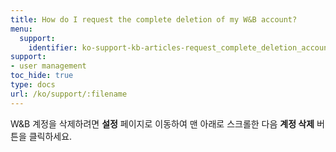 ```yaml
---
title: How do I request the complete deletion of my W&B account?
menu:
  support:
    identifier: ko-support-kb-articles-request_complete_deletion_account
support:
- user management
toc_hide: true
type: docs
url: /ko/support/:filename
---
```


W&B 계정을 삭제하려면 **설정** 페이지로 이동하여 맨 아래로 스크롤한 다음 **계정 삭제** 버튼을 클릭하세요.
